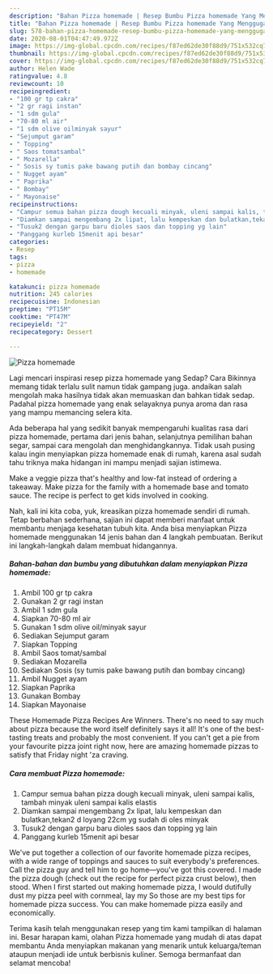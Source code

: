 ```yaml
---
description: "Bahan Pizza homemade | Resep Bumbu Pizza homemade Yang Menggugah Selera"
title: "Bahan Pizza homemade | Resep Bumbu Pizza homemade Yang Menggugah Selera"
slug: 578-bahan-pizza-homemade-resep-bumbu-pizza-homemade-yang-menggugah-selera
date: 2020-08-01T04:47:49.972Z
image: https://img-global.cpcdn.com/recipes/f87ed62de30f88d9/751x532cq70/pizza-homemade-foto-resep-utama.jpg
thumbnail: https://img-global.cpcdn.com/recipes/f87ed62de30f88d9/751x532cq70/pizza-homemade-foto-resep-utama.jpg
cover: https://img-global.cpcdn.com/recipes/f87ed62de30f88d9/751x532cq70/pizza-homemade-foto-resep-utama.jpg
author: Helen Wade
ratingvalue: 4.8
reviewcount: 10
recipeingredient:
- "100 gr tp cakra"
- "2 gr ragi instan"
- "1 sdm gula"
- "70-80 ml air"
- "1 sdm olive oilminyak sayur"
- "Sejumput garam"
- " Topping"
- " Saos tomatsambal"
- " Mozarella"
- " Sosis sy tumis pake bawang putih dan bombay cincang"
- " Nugget ayam"
- " Paprika"
- " Bombay"
- " Mayonaise"
recipeinstructions:
- "Campur semua bahan pizza dough kecuali minyak, uleni sampai kalis, tambah minyak uleni sampai kalis elastis"
- "Diamkan sampai mengembang 2x lipat, lalu kempeskan dan bulatkan,tekan2 d loyang 22cm yg sudah di oles minyak"
- "Tusuk2 dengan garpu baru dioles saos dan topping yg lain"
- "Panggang kurleb 15menit api besar"
categories:
- Resep
tags:
- pizza
- homemade

katakunci: pizza homemade 
nutrition: 245 calories
recipecuisine: Indonesian
preptime: "PT15M"
cooktime: "PT47M"
recipeyield: "2"
recipecategory: Dessert

---
```



![Pizza homemade](https://img-global.cpcdn.com/recipes/f87ed62de30f88d9/751x532cq70/pizza-homemade-foto-resep-utama.jpg)

Lagi mencari inspirasi resep pizza homemade yang Sedap? Cara Bikinnya memang tidak terlalu sulit namun tidak gampang juga. andaikan salah mengolah maka hasilnya tidak akan memuaskan dan bahkan tidak sedap. Padahal pizza homemade yang enak selayaknya punya aroma dan rasa yang mampu memancing selera kita.

Ada beberapa hal yang sedikit banyak mempengaruhi kualitas rasa dari pizza homemade, pertama dari jenis bahan, selanjutnya pemilihan bahan segar, sampai cara mengolah dan menghidangkannya. Tidak usah pusing kalau ingin menyiapkan pizza homemade enak di rumah, karena asal sudah tahu triknya maka hidangan ini mampu menjadi sajian istimewa.

Make a veggie pizza that&#39;s healthy and low-fat instead of ordering a takeaway. Make pizza for the family with a homemade base and tomato sauce. The recipe is perfect to get kids involved in cooking.


Nah, kali ini kita coba, yuk, kreasikan pizza homemade sendiri di rumah. Tetap berbahan sederhana, sajian ini dapat memberi manfaat untuk membantu menjaga kesehatan tubuh kita. Anda bisa menyiapkan Pizza homemade menggunakan 14 jenis bahan dan 4 langkah pembuatan. Berikut ini langkah-langkah dalam membuat hidangannya.

<!--inarticleads1-->

##### Bahan-bahan dan bumbu yang dibutuhkan dalam menyiapkan Pizza homemade:

1. Ambil 100 gr tp cakra
1. Gunakan 2 gr ragi instan
1. Ambil 1 sdm gula
1. Siapkan 70-80 ml air
1. Gunakan 1 sdm olive oil/minyak sayur
1. Sediakan Sejumput garam
1. Siapkan  Topping
1. Ambil  Saos tomat/sambal
1. Sediakan  Mozarella
1. Sediakan  Sosis (sy tumis pake bawang putih dan bombay cincang)
1. Ambil  Nugget ayam
1. Siapkan  Paprika
1. Gunakan  Bombay
1. Siapkan  Mayonaise


These Homemade Pizza Recipes Are Winners. There&#39;s no need to say much about pizza because the word itself definitely says it all! It&#39;s one of the best-tasting treats and probably the most convenient. If you can&#39;t get a pie from your favourite pizza joint right now, here are amazing homemade pizzas to satisfy that Friday night &#39;za craving. 

<!--inarticleads2-->

##### Cara membuat Pizza homemade:

1. Campur semua bahan pizza dough kecuali minyak, uleni sampai kalis, tambah minyak uleni sampai kalis elastis
1. Diamkan sampai mengembang 2x lipat, lalu kempeskan dan bulatkan,tekan2 d loyang 22cm yg sudah di oles minyak
1. Tusuk2 dengan garpu baru dioles saos dan topping yg lain
1. Panggang kurleb 15menit api besar


We&#39;ve put together a collection of our favorite homemade pizza recipes, with a wide range of toppings and sauces to suit everybody&#39;s preferences. Call the pizza guy and tell him to go home—you&#39;ve got this covered. I made the pizza dough (check out the recipe for perfect pizza crust below), then stood. When I first started out making homemade pizza, I would dutifully dust my pizza peel with cornmeal, lay my So those are my best tips for homemade pizza success. You can make homemade pizza easily and economically. 

Terima kasih telah menggunakan resep yang tim kami tampilkan di halaman ini. Besar harapan kami, olahan Pizza homemade yang mudah di atas dapat membantu Anda menyiapkan makanan yang menarik untuk keluarga/teman ataupun menjadi ide untuk berbisnis kuliner. Semoga bermanfaat dan selamat mencoba!
